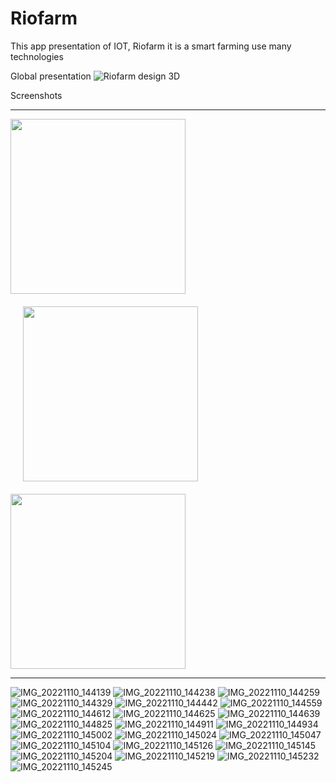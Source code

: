 # Riofarm
This app presentation of IOT, Riofarm it is a smart farming use many technologies

Global presentation
![Riofarm design 3D](https://user-images.githubusercontent.com/33179371/202039585-d02dbdde-dd11-4566-8c4b-f4c8ee3697a8.png)

Screenshots

***
<p float="left">
  <img src="https://user-images.githubusercontent.com/33179371/202043091-b6a04e84-5fe9-4f85-be31-2bf2259382bd.jpg" width=280 align="middle" />
  <img src="https://user-images.githubusercontent.com/33179371/202043214-ce062440-812e-49f6-9418-9f759b2890cf.jpg" width=280 align="middle" hspace="20" vspace="20"/> 
  <img src="https://user-images.githubusercontent.com/33179371/202043799-0bc7c144-a263-43d9-a130-00d107178bca.jpg" width=280 align="middle" />
</p>

***

![IMG_20221110_144139](https://user-images.githubusercontent.com/33179371/202043091-b6a04e84-5fe9-4f85-be31-2bf2259382bd.jpg)
![IMG_20221110_144238](https://user-images.githubusercontent.com/33179371/202043214-ce062440-812e-49f6-9418-9f759b2890cf.jpg)
![IMG_20221110_144259](https://user-images.githubusercontent.com/33179371/202043799-0bc7c144-a263-43d9-a130-00d107178bca.jpg)
![IMG_20221110_144329](https://user-images.githubusercontent.com/33179371/202043818-c6a12596-4c75-413e-b79c-19e4faaa68ac.jpg)
![IMG_20221110_144442](https://user-images.githubusercontent.com/33179371/202043825-86434cff-798b-489f-8f16-c0c470b0c56a.jpg)
![IMG_20221110_144559](https://user-images.githubusercontent.com/33179371/202043859-27ab5c1b-2a8a-465d-b03d-21dce24c3615.jpg)
![IMG_20221110_144612](https://user-images.githubusercontent.com/33179371/202043902-570ca781-42ae-44b7-9d89-5e25cc6097fa.jpg)
![IMG_20221110_144625](https://user-images.githubusercontent.com/33179371/202043928-ba5dbe82-94e8-4459-a2e6-facbaa243c6b.jpg)
![IMG_20221110_144639](https://user-images.githubusercontent.com/33179371/202043942-7013eaa3-731b-44cd-99c9-0c01fc633207.jpg)
![IMG_20221110_144825](https://user-images.githubusercontent.com/33179371/202043954-67ee03a7-560a-402e-8959-916592b5d80d.jpg)
![IMG_20221110_144911](https://user-images.githubusercontent.com/33179371/202043963-d8ea7ec8-7d3c-405a-8a00-b877eae97c02.jpg)
![IMG_20221110_144934](https://user-images.githubusercontent.com/33179371/202043978-96e93816-c826-4550-b8f6-a6f654a69488.jpg)
![IMG_20221110_145002](https://user-images.githubusercontent.com/33179371/202043993-9e730884-74e8-4527-a374-bb6a5b2bf97d.jpg)
![IMG_20221110_145024](https://user-images.githubusercontent.com/33179371/202044003-e3b7388e-fe12-4a20-ba38-bd8bfc27487a.jpg)
![IMG_20221110_145047](https://user-images.githubusercontent.com/33179371/202044011-6f5e8d10-3c12-4cc2-9e59-bd2d1962c5d9.jpg)
![IMG_20221110_145104](https://user-images.githubusercontent.com/33179371/202044023-d229fe9f-22bb-4c82-ac5e-0e72fe6a5b66.jpg)
![IMG_20221110_145126](https://user-images.githubusercontent.com/33179371/202044033-b2733c52-6cc0-45f8-9cd0-bdd71087c833.jpg)
![IMG_20221110_145145](https://user-images.githubusercontent.com/33179371/202044040-af112ed7-0287-486b-baf9-30121ec68d55.jpg)
![IMG_20221110_145204](https://user-images.githubusercontent.com/33179371/202044048-bc2326c8-dd77-49b8-82f8-7b8734d00308.jpg)
![IMG_20221110_145219](https://user-images.githubusercontent.com/33179371/202044054-b4807336-de89-47a7-bd93-6a119c57c6fd.jpg)
![IMG_20221110_145232](https://user-images.githubusercontent.com/33179371/202044065-104d3f34-16ca-4c30-a63d-27488ae2eab6.jpg)
![IMG_20221110_145245](https://user-images.githubusercontent.com/33179371/202044077-a5c75734-1d1e-4049-938a-1b9727d47b94.jpg)

